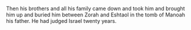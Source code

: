 Then his brothers and all his family came down and took him and brought him up and buried him between Zorah and Eshtaol in the tomb of Manoah his father. He had judged Israel twenty years.
